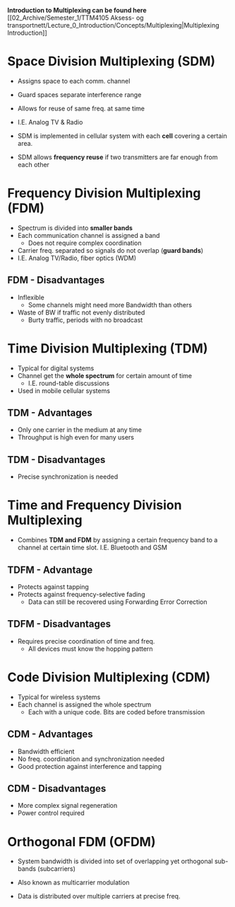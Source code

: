 **Introduction to Multiplexing can be found here**
[[02_Archive/Semester_1/TTM4105 Aksess- og transportnett/Lecture_0_Introduction/Concepts/Multiplexing|Multiplexing Introduction]]

# Space Division Multiplexing (SDM)

* Assigns space to each comm. channel
* Guard spaces separate interference range
* Allows for reuse of same freq. at same time
* I.E. Analog TV & Radio

* SDM is implemented in cellular system with each **cell** covering a certain area.

* SDM allows **frequency reuse** if two transmitters are far enough from each other

# Frequency Division Multiplexing (FDM)

* Spectrum is divided into **smaller bands**
* Each communication channel is assigned a band
	* Does not require complex coordination
* Carrier freq. separated so signals do not overlap (**guard bands**)
* I.E. Analog TV/Radio, fiber optics (WDM)

## FDM - Disadvantages

* Inflexible
	* Some channels might need more Bandwidth than others
* Waste of BW if traffic not evenly distributed
	* Burty traffic, periods with no broadcast

# Time Division Multiplexing (TDM)

* Typical for digital systems
* Channel get the **whole spectrum** for certain amount of time
	* I.E. round-table discussions
* Used in mobile cellular systems

## TDM - Advantages

* Only one carrier in the medium at any time
* Throughput is high even for many users

## TDM - Disadvantages

* Precise synchronization is needed

# Time and Frequency Division Multiplexing

* Combines **TDM and FDM** by assigning a certain frequency band to a channel at certain time slot. I.E. Bluetooth and GSM

## TDFM - Advantage

* Protects against tapping
* Protects against frequency-selective fading 
	* Data can still be recovered using Forwarding Error Correction

## TDFM - Disadvantages

* Requires precise coordination of time and freq.
	* All devices must know the hopping pattern

# Code Division Multiplexing (CDM)

* Typical for wireless systems
* Each channel is assigned the whole spectrum
	* Each with a unique code. Bits are coded before transmission

## CDM - Advantages

* Bandwidth efficient
* No freq. coordination and synchronization needed
* Good protection against interference and tapping

## CDM - Disadvantages

* More complex signal regeneration
* Power control required

# Orthogonal FDM (OFDM)

* System bandwidth is divided into set of overlapping yet orthogonal sub-bands (subcarriers)

* Also known as multicarrier modulation
* Data is distributed over multiple carriers at precise freq.




